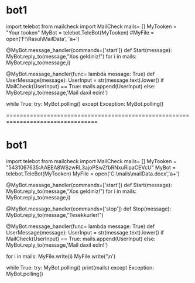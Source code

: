 # bot1
import telebot
from mailcheck import MailCheck
mails= []
MyTooken = "Your tooken"
MyBot = telebot.TeleBot(MyTooken)
#MyFile = open('F:\Rasul\MailData', 'a+')


@MyBot.message_handler(commands=['start'])
def Start(message):
    MyBot.reply_to(message,"Xos geldiniz!")
    for i in mails:
        MyBot.reply_to(message,i)

@MyBot.message_handler(func= lambda message: True)
def UserMessage(message):
    UserInput = str(message.text).lower()
    if MailCheck(UserInput) == True:
        mails.append(UserInput)
    else:
        MyBot.reply_to(message,'Mail daxil edin!')


while True:
    try:
        MyBot.polling()
    except Exception:
        MyBot.polling()



=================================================================================


# bot1
import telebot
from mailcheck import MailCheck
mails= []
MyTooken = "5431067635:AAEEA8WSzwRL3ajoPSwZfbRNxuRipaCEVcU"
MyBot = telebot.TeleBot(MyTooken)
MyFile = open('C:\mails\mailData.docx','a+')


@MyBot.message_handler(commands=['start'])
def Start(message):
    MyBot.reply_to(message,"Xos geldiniz!")
    for i in mails:
        MyBot.reply_to(message,i)

@MyBot.message_handler(commands=['stop'])
def Stop(message):
    MyBot.reply_to(message,"Tesekkurler!")

@MyBot.message_handler(func= lambda message: True)
def UserMessage(message):
    UserInput = str(message.text).lower()
    if MailCheck(UserInput) == True:
        mails.append(UserInput)
    else:
        MyBot.reply_to(message,'Mail daxil edin!')

for i in mails:
    MyFile.write(i)
    MyFile.write('\n')



while True:
    try:
        MyBot.polling()
        print(mails)
    except Exception:
        MyBot.polling()
